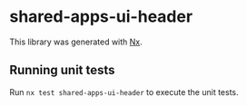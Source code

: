 # shared-apps-ui-header

This library was generated with [Nx](https://nx.dev).

## Running unit tests

Run `nx test shared-apps-ui-header` to execute the unit tests.
